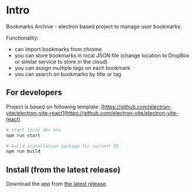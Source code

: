 # Intro

Bookmarks Archive - electron based project to manage user bookmarks.

Functionality:

- can import bookmarks from chrome
- you can store bookmarks in local JSON file (change location to DropBox or similar service to store in the cloud)
- you can assign multiple tags on each bookmark
- you can search on bookmarks by title or tag

## For developers

Project is based on following template: [https://github.com/electron-vite/electron-vite-react](https://github.com/electron-vite/electron-vite-react)

```bash
# start local dev env
npm run start

# build installation package for current OS
npm run build
```

## Install (from the latest release)

Download the app from [the latest release](https://github.com/Orbios/bookmarks_archive/releases).
